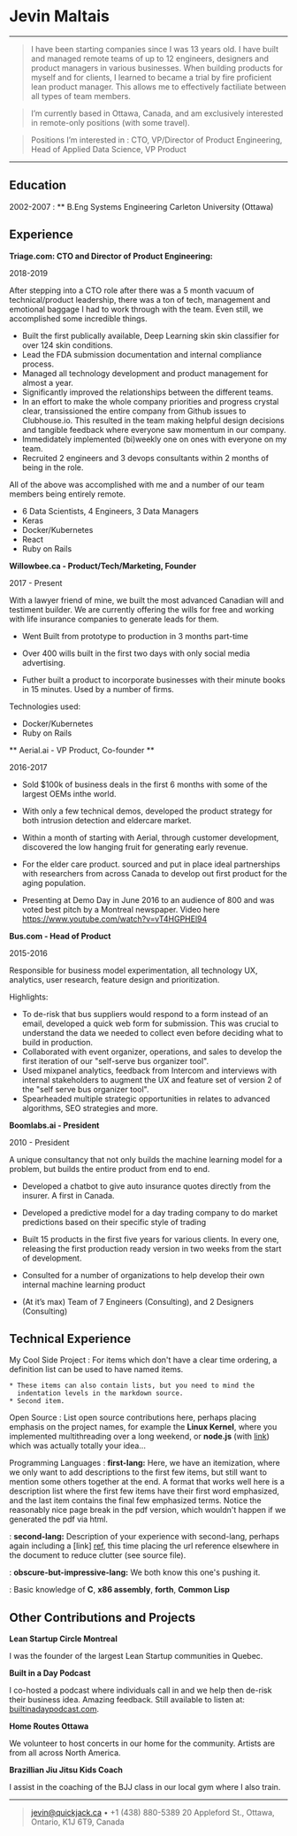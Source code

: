 Jevin Maltais
============

----

> I have been starting companies since I was 13 years old. I have built and managed remote teams of up to 12 engineers, designers and product managers in various businesses. When building products for myself and for clients, I learned to became a trial by fire proficient lean product manager. This allows me to effectively factiliate between all types of team members.

> I’m currently based in Ottawa, Canada, and am exclusively interested in remote-only positions (with some travel).

> Positions I’m interested in : CTO, VP/Director of Product Engineering, Head of Applied Data Science, VP Product

----

Education
---------

2002-2007
:   ** B.Eng Systems Engineering
    Carleton University (Ottawa)

Experience
----------

**Triage.com: CTO and Director of Product Engineering:**

2018-2019

After stepping into a CTO role after there was a 5 month vacuum of technical/product leadership, there was a ton of tech, management and emotional baggage I had to work through with the team. Even still, we accomplished some incredible things.

* Built the first publically available, Deep Learning skin skin classifier for over 124 skin conditions.
* Lead the FDA submission documentation and internal compliance process.
* Managed all technology development and product management for almost a year.
* Significantly improved the relationships between the different teams.
* In an effort to make the whole company priorities and progress crystal clear, transissioned the entire company from Github issues to Clubhouse.io. This resulted in the team making helpful design decisions and tangible feedback where everyone saw momentum in our company.
* Immedidately implemented (bi)weekly one on ones with everyone on my team.
* Recruited 2 engineers and 3 devops consultants within 2 months of being in the role.

All of the above was accomplished with me and a number of our team members being entirely remote.

* 6 Data Scientists, 4 Engineers, 3 Data Managers
* Keras
* Docker/Kubernetes
* React
* Ruby on Rails

**Willowbee.ca - Product/Tech/Marketing, Founder**

2017 - Present

With a lawyer friend of mine, we built the most advanced Canadian will and testiment builder. We are currently offering the wills for free and working with life insurance companies to generate leads for them.

* Went Built from prototype to production in 3 months part-time
* Over 400 wills built in the first two days with only social media advertising.

* Futher built a product to incorporate businesses with their minute books in 15 minutes. Used by a number of firms.

Technologies used:

* Docker/Kubernetes
* Ruby on Rails

** Aerial.ai - VP Product, Co-founder **

2016-2017

* Sold $100k of business deals in the first 6 months with some of the largest OEMs inthe world.
* With only a few technical demos, developed the product strategy for both intrusion detection and eldercare market.
* Within a month of starting with Aerial, through customer development, discovered the low hanging fruit for generating early revenue.
* For the elder care product. sourced and put in place ideal partnerships with researchers from across Canada to develop out first product for the aging population.
 
* Presenting at Demo Day in June 2016 to an audience of 800 and was voted best pitch by a Montreal newspaper. Video here https://www.youtube.com/watch?v=vT4HGPHEl94


**Bus.com - Head of Product**

2015-2016

Responsible for business model experimentation, all technology UX, analytics, user research, feature design and prioritization. 

Highlights:

* To de-risk that bus suppliers would respond to a form instead of an email, developed a quick web form for submission. This was crucial to understand the data we needed to collect even before deciding what to build in production.
* Collaborated with event organizer, operations, and sales to develop the first iteration of our "self-serve bus organizer tool".
* Used mixpanel analytics, feedback from Intercom and interviews with internal stakeholders to augment the UX and feature set of version 2 of the "self serve bus organizer tool".
* Spearheaded multiple strategic opportunities in relates to advanced algorithms, SEO strategies and more.

**Boomlabs.ai - President**

2010 - President

A unique consultancy that not only builds the machine learning model for a problem, but builds the entire product from end to end.

* Developed a chatbot to give auto insurance quotes directly from the insurer. A first in Canada.
* Developed a predictive model for a day trading company to do market predictions based on their specific style of trading
* Built 15 products in the first five years for various clients. In every one, releasing the first production ready version in two weeks from the start of development.

* Consulted for a number of organizations to help develop their own internal machine learning product
* (At it’s max) Team of 7 Engineers (Consulting), and 2 Designers (Consulting)

Technical Experience
--------------------

My Cool Side Project
:   For items which don't have a clear time ordering, a definition
    list can be used to have named items.

    * These items can also contain lists, but you need to mind the
      indentation levels in the markdown source.
    * Second item.

Open Source
:   List open source contributions here, perhaps placing emphasis on
    the project names, for example the **Linux Kernel**, where you
    implemented multithreading over a long weekend, or **node.js**
    (with [link](http://nodejs.org)) which was actually totally
    your idea...

Programming Languages
:   **first-lang:** Here, we have an itemization, where we only want
    to add descriptions to the first few items, but still want to
    mention some others together at the end. A format that works well
    here is a description list where the first few items have their
    first word emphasized, and the last item contains the final few
    emphasized terms. Notice the reasonably nice page break in the pdf
    version, which wouldn't happen if we generated the pdf via html.

:   **second-lang:** Description of your experience with second-lang,
    perhaps again including a [link] [ref], this time placing the url
    reference elsewhere in the document to reduce clutter (see source
    file). 

:   **obscure-but-impressive-lang:** We both know this one's pushing
    it.

:   Basic knowledge of **C**, **x86 assembly**, **forth**, **Common Lisp**

[ref]: https://github.com/githubuser/superlongprojectname

Other Contributions and Projects
----------------------------------------

**Lean Startup Circle Montreal**

I was the founder of the largest Lean Startup communities in Quebec.

**Built in a Day Podcast**

I co-hosted a podcast where individuals call in and we help then de-risk their business idea. Amazing feedback. Still available to listen at: [builtinadaypodcast.com](http://www.builtinadaypodcast.com).

**Home Routes Ottawa**

We volunteer to host concerts in our home for the community. Artists are from all across North America.

**Brazillian Jiu Jitsu Kids Coach**

I assist in the coaching of the BJJ class in our local gym where I also train.

----

> <jevin@quickjack.ca> • +1 (438) 880-5389 
> 20 Appleford St., Ottawa, Ontario, K1J 6T9, Canada
